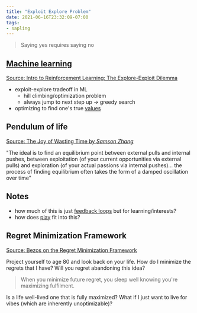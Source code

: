 ```yaml
---
title: "Exploit Explore Problem"
date: 2021-06-16T23:32:09-07:00
tags:
- sapling
---
```


> Saying yes requires saying no

## [Machine learning](thoughts/machine%20learning.md)
[Source: Intro to Reinforcement Learning: The Explore-Exploit Dilemma](https://towardsdatascience.com/intro-to-reinforcement-learning-the-explore-exploit-dilemma-463ceb004989)

-   exploit-explore tradeoff in ML
    -   hill climbing/optimization problem
    -   always jump to next step up → greedy search
-   optimizing to find one's true [values](thoughts/value%20setting.md)

## Pendulum of life
[Source: The Joy of Wasting Time by *Samson Zhang*](https://www.samsonzhang.com/2021/01/26/the-joy-of-wasting-time-the-exploration-exploitation-tradeoff-of-life.html)

"The ideal is to find an equilibrium point between external pulls and internal pushes, between exploitation (of your current opportunities via external pulls) and exploration (of your actual passions via internal pushes)... the process of finding equilibrium often takes the form of a damped oscillation over time"

## Notes
- how much of this is just [feedback loops](thoughts/feedback%20loops.md) but for learning/interests?
- how does [play](thoughts/play.md) fit into this?

## Regret Minimization Framework
[Source: Bezos on the Regret Minimization Framework](https://www.youtube.com/watch?v=jwG_qR6XmDQ)

Project yourself to age 80 and look back on your life. How do I minimize the regrets that I have? Will you regret abandoning this idea?

> When you minimize future regret, you sleep well knowing you're maximizing fulfilment.

Is a life well-lived one that is fully maximized? What if I just want to live for vibes (which are inherently unoptimizable)?